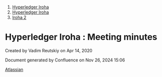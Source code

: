 1. [Hyperledger Iroha](index.html)
2. [Hyperledger Iroha](Hyperledger-Iroha_20873224.html)
3. [Iroha 2](Iroha-2_21012047.html)

# Hyperledger Iroha : Meeting minutes

Created by Vadim Reutskiy on Apr 14, 2020

Document generated by Confluence on Nov 26, 2024 15:06

[Atlassian](http://www.atlassian.com/)
